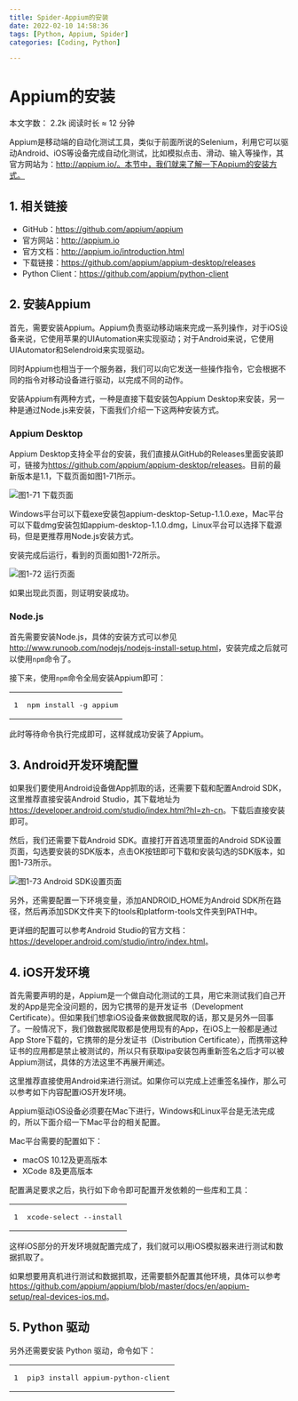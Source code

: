 ```yaml
---
title: Spider-Appium的安装
date: 2022-02-10 14:58:36
tags: [Python, Appium, Spider]
categories: [Coding, Python]

---
```


Appium的安装
===================================

本文字数： 2.2k 阅读时长 ≈ 12 分钟

Appium是移动端的自动化测试工具，类似于前面所说的Selenium，利用它可以驱动Android、iOS等设备完成自动化测试，比如模拟点击、滑动、输入等操作，其官方网站为：http://appium.io/。本节中，我们就来了解一下Appium的安装方式。

[](about:blank#1-%E7%9B%B8%E5%85%B3%E9%93%BE%E6%8E%A5 "1. 相关链接")1\. 相关链接
------------------------------------------------------------------------

*   GitHub：<https://github.com/appium/appium>
*   官方网站：<http://appium.io>
*   官方文档：<http://appium.io/introduction.html>
*   下载链接：<https://github.com/appium/appium-desktop/releases>
*   Python Client：<https://github.com/appium/python-client>

[](about:blank#2-%E5%AE%89%E8%A3%85Appium "2. 安装Appium")2\. 安装Appium
--------------------------------------------------------------------

首先，需要安装Appium。Appium负责驱动移动端来完成一系列操作，对于iOS设备来说，它使用苹果的UIAutomation来实现驱动；对于Android来说，它使用UIAutomator和Selendroid来实现驱动。

同时Appium也相当于一个服务器，我们可以向它发送一些操作指令，它会根据不同的指令对移动设备进行驱动，以完成不同的动作。

安装Appium有两种方式，一种是直接下载安装包Appium Desktop来安装，另一种是通过Node.js来安装，下面我们介绍一下这两种安装方式。

### [](about:blank#Appium-Desktop "Appium Desktop")Appium Desktop

Appium Desktop支持全平台的安装，我们直接从GitHub的Releases里面安装即可，链接为<https://github.com/appium/appium-desktop/releases>。目前的最新版本是1.1，下载页面如图1-71所示。

![](https://s2.loli.net/2023/07/05/OD76yNqZMfQKYwe.jpg)图1-71 下载页面

Windows平台可以下载exe安装包appium-desktop-Setup-1.1.0.exe，Mac平台可以下载dmg安装包如appium-desktop-1.1.0.dmg，Linux平台可以选择下载源码，但是更推荐用Node.js安装方式。

安装完成后运行，看到的页面如图1-72所示。

![](https://s2.loli.net/2023/07/05/5BL17P8tjmKd3NW.jpg)图1-72 运行页面

如果出现此页面，则证明安装成功。

### [](about:blank#Node-js "Node.js")Node.js

首先需要安装Node.js，具体的安装方式可以参见<http://www.runoob.com/nodejs/nodejs-install-setup.html>，安装完成之后就可以使用`npm`命令了。

接下来，使用`npm`命令全局安装Appium即可：

<table><tbody><tr><td class="gutter"><pre><span class="line">1</span><br></pre></td><td class="code"><pre><span class="line">npm <span class="keyword">install</span> -g appium</span><br></pre></td></tr></tbody></table>

此时等待命令执行完成即可，这样就成功安装了Appium。

[](about:blank#3-Android%E5%BC%80%E5%8F%91%E7%8E%AF%E5%A2%83%E9%85%8D%E7%BD%AE "3. Android开发环境配置")3\. Android开发环境配置
-------------------------------------------------------------------------------------------------------------------

如果我们要使用Android设备做App抓取的话，还需要下载和配置Android SDK，这里推荐直接安装Android Studio，其下载地址为<https://developer.android.com/studio/index.html?hl=zh-cn>。下载后直接安装即可。

然后，我们还需要下载Android SDK。直接打开首选项里面的Android SDK设置页面，勾选要安装的SDK版本，点击OK按钮即可下载和安装勾选的SDK版本，如图1-73所示。

![](https://s2.loli.net/2023/07/05/KueR1T5qVObvZg3.jpg)图1-73 Android SDK设置页面

另外，还需要配置一下环境变量，添加ANDROID\_HOME为Android SDK所在路径，然后再添加SDK文件夹下的tools和platform-tools文件夹到PATH中。

更详细的配置可以参考Android Studio的官方文档：<https://developer.android.com/studio/intro/index.html>。

[](about:blank#4-iOS%E5%BC%80%E5%8F%91%E7%8E%AF%E5%A2%83 "4. iOS开发环境")4\. iOS开发环境
---------------------------------------------------------------------------------

首先需要声明的是，Appium是一个做自动化测试的工具，用它来测试我们自己开发的App是完全没问题的，因为它携带的是开发证书（Development Certificate）。但如果我们想拿iOS设备来做数据爬取的话，那又是另外一回事了。一般情况下，我们做数据爬取都是使用现有的App，在iOS上一般都是通过App Store下载的，它携带的是分发证书（Distribution Certificate），而携带这种证书的应用都是禁止被测试的，所以只有获取ipa安装包再重新签名之后才可以被Appium测试，具体的方法这里不再展开阐述。

这里推荐直接使用Android来进行测试。如果你可以完成上述重签名操作，那么可以参考如下内容配置iOS开发环境。

Appium驱动iOS设备必须要在Mac下进行，Windows和Linux平台是无法完成的，所以下面介绍一下Mac平台的相关配置。

Mac平台需要的配置如下：

*   macOS 10.12及更高版本
*   XCode 8及更高版本

配置满足要求之后，执行如下命令即可配置开发依赖的一些库和工具：

<table><tbody><tr><td class="gutter"><pre><span class="line">1</span><br></pre></td><td class="code"><pre><span class="line">xcode-<span class="keyword">select</span> <span class="comment">--install</span></span><br></pre></td></tr></tbody></table>

这样iOS部分的开发环境就配置完成了，我们就可以用iOS模拟器来进行测试和数据抓取了。

如果想要用真机进行测试和数据抓取，还需要额外配置其他环境，具体可以参考<https://github.com/appium/appium/blob/master/docs/en/appium-setup/real-devices-ios.md>。

[](about:blank#5-Python-%E9%A9%B1%E5%8A%A8 "5. Python 驱动")5\. Python 驱动
-----------------------------------------------------------------------

另外还需要安装 Python 驱动，命令如下：

<table><tbody><tr><td class="gutter"><pre><span class="line">1</span><br></pre></td><td class="code"><pre><span class="line">pip3 <span class="keyword">install</span> appium-python-<span class="keyword">client</span></span><br></pre></td></tr></tbody></table>
